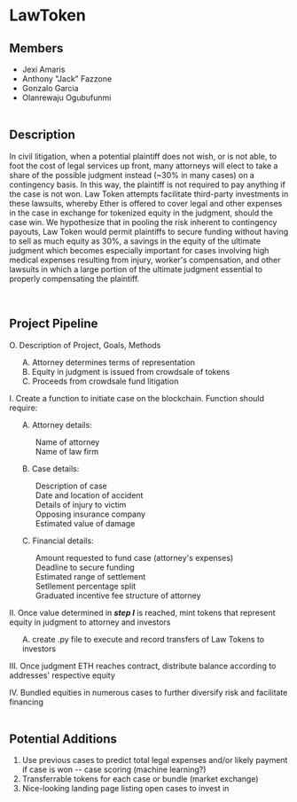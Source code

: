 # LawToken<br>

## Members
* Jexi Amaris
* Anthony "Jack" Fazzone
* Gonzalo Garcia
* Olanrewaju Ogubufunmi
<br><br>
## Description
<p>In civil litigation, when a potential plaintiff does not wish, or is not able, to foot the cost of legal services up front, many attorneys will elect to take a share of the possible judgment instead (~30% in many cases) on a contingency basis. In this way, the plaintiff is not required to pay anything if the case is not won. Law Token attempts facilitate third-party investments in these lawsuits, whereby Ether is offered to cover legal and other expenses in the case in exchange for tokenized equity in the judgment, should the case win. We hypothesize that in pooling the risk inherent to contingency payouts, Law Token would permit plaintiffs to secure funding without having to sell as much equity as 30%, a savings in the equity of the ultimate judgment which becomes especially important for cases involving high medical expenses resulting from injury, worker's compensation, and other lawsuits in which a large portion of the ultimate judgment essential to properly compensating the plaintiff.</p>

<br>
<h2> Project Pipeline</h2>

O. Description of Project, Goals, Methods<br>
<ol>A. Attorney determines terms of representation <br>
B. Equity in judgment is issued from crowdsale of tokens</li><br>
C. Proceeds from crowdsale fund litigation</ol></li>

I. Create a function to initiate case on the blockchain. Function should require: <br>
<ol>A. Attorney details: 
<ol>Name of attorney </li><br>
Name of law firm</ol></li></ol>
	
<ol>B. Case details:
<ol>Description of case </li><br>
Date and location of accident </li><br>
Details of injury to victim </li><br>
Opposing insurance company </li><br>
Estimated value of damage </ol></li></ol>

<ol>C. Financial details:
<ol> Amount requested to fund case (attorney's expenses) </li><br>
Deadline to secure funding </li><br>
Estimated range of settlement </li><br>
Setllement percentage split </li><br>
Graduated incentive fee structure of attorney </li></ol></ol>


II. Once value determined in <strong><em>step I</em></strong> is reached, mint tokens that represent equity in judgment to attorney and investors<br>
<ol>A. create .py file to execute and record transfers of Law Tokens to investors</ol>

III. Once judgment ETH reaches contract, distribute balance according to addresses' respective equity<br>

IV. Bundled equities in numerous cases to further diversify risk and facilitate financing<br><br>


## Potential Additions

1. Use previous cases to predict total legal expenses and/or likely payment if case is won -- case scoring (machine learning?)<br>
2. Transferrable tokens for each case or bundle (market exchange)<br>
3. Nice-looking landing page listing open cases to invest in<br>
